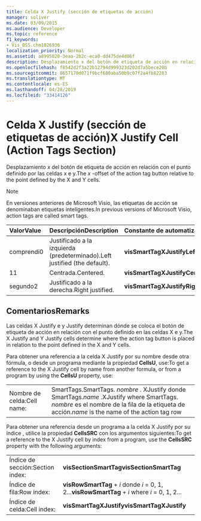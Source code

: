 ```yaml
---
title: Celda X Justify (sección de etiquetas de acción)
manager: soliver
ms.date: 03/09/2015
ms.audience: Developer
ms.topic: reference
f1_keywords:
- Vis_DSS.chm1026936
localization_priority: Normal
ms.assetid: a8995020-3eaa-2b2c-eca0-dd475de4d06f
description: Desplazamiento x del botón de etiqueta de acción en relación con el punto definido por las celdas X e y.
ms.openlocfilehash: f8542d2f3a22b12794d999323d202d7a5bece20b
ms.sourcegitcommit: 8657170d071f9bcf680aba50b9c07f2a4fb82283
ms.translationtype: MT
ms.contentlocale: es-ES
ms.lasthandoff: 04/28/2019
ms.locfileid: "33414126"
---
```

# <a name="x-justify-cell-action-tags-section"></a><span data-ttu-id="6797f-103">Celda X Justify (sección de etiquetas de acción)</span><span class="sxs-lookup"><span data-stu-id="6797f-103">X Justify Cell (Action Tags Section)</span></span>

<span data-ttu-id="6797f-104">Desplazamiento *x* del botón de etiqueta de acción en relación con el punto definido por las celdas x e y.</span><span class="sxs-lookup"><span data-stu-id="6797f-104">The  *x*  -offset of the action tag button relative to the point defined by the X and Y cells.</span></span> 
  
> [!NOTE]
> <span data-ttu-id="6797f-105">En versiones anteriores de Microsoft Visio, las etiquetas de acción se denominaban etiquetas inteligentes.</span><span class="sxs-lookup"><span data-stu-id="6797f-105">In previous versions of Microsoft Visio, action tags are called smart tags.</span></span> 
  
|<span data-ttu-id="6797f-106">**Valor**</span><span class="sxs-lookup"><span data-stu-id="6797f-106">**Value**</span></span>|<span data-ttu-id="6797f-107">**Descripción**</span><span class="sxs-lookup"><span data-stu-id="6797f-107">**Description**</span></span>|<span data-ttu-id="6797f-108">**Constante de automatización**</span><span class="sxs-lookup"><span data-stu-id="6797f-108">**Automation constant**</span></span>|
|:-----|:-----|:-----|
| <span data-ttu-id="6797f-109">comprendi</span><span class="sxs-lookup"><span data-stu-id="6797f-109">0</span></span>  <br/> | <span data-ttu-id="6797f-110">Justificado a la izquierda (predeterminado).</span><span class="sxs-lookup"><span data-stu-id="6797f-110">Left justified (the default).</span></span>  <br/> |<span data-ttu-id="6797f-111">**visSmartTagXJustifyLeft**</span><span class="sxs-lookup"><span data-stu-id="6797f-111">**visSmartTagXJustifyLeft**</span></span> <br/> |
| <span data-ttu-id="6797f-112">1</span><span class="sxs-lookup"><span data-stu-id="6797f-112">1</span></span>  <br/> | <span data-ttu-id="6797f-113">Centrada.</span><span class="sxs-lookup"><span data-stu-id="6797f-113">Centered.</span></span>  <br/> |<span data-ttu-id="6797f-114">**visSmartTagXJustifyCenter**</span><span class="sxs-lookup"><span data-stu-id="6797f-114">**visSmartTagXJustifyCenter**</span></span> <br/> |
| <span data-ttu-id="6797f-115">segundo</span><span class="sxs-lookup"><span data-stu-id="6797f-115">2</span></span>  <br/> | <span data-ttu-id="6797f-116">Justificado a la derecha.</span><span class="sxs-lookup"><span data-stu-id="6797f-116">Right justified.</span></span>  <br/> |<span data-ttu-id="6797f-117">**visSmartTagXJustifyRight**</span><span class="sxs-lookup"><span data-stu-id="6797f-117">**visSmartTagXJustifyRight**</span></span> <br/> |
   
## <a name="remarks"></a><span data-ttu-id="6797f-118">Comentarios</span><span class="sxs-lookup"><span data-stu-id="6797f-118">Remarks</span></span>

<span data-ttu-id="6797f-119">Las celdas X Justify e y Justify determinan dónde se coloca el botón de etiqueta de acción en relación con el punto definido en las celdas X e y.</span><span class="sxs-lookup"><span data-stu-id="6797f-119">The X Justify and Y Justify cells determine where the action tag button is placed in relation to the point defined in the X and Y cells.</span></span> 
  
<span data-ttu-id="6797f-120">Para obtener una referencia a la celda X Justify por su nombre desde otra fórmula, o desde un programa mediante la propiedad **CellsU**, use:</span><span class="sxs-lookup"><span data-stu-id="6797f-120">To get a reference to the X Justify cell by name from another formula, or from a program by using the **CellsU** property, use:</span></span> 
  
|||
|:-----|:-----|
| <span data-ttu-id="6797f-121">Nombre de celda:</span><span class="sxs-lookup"><span data-stu-id="6797f-121">Cell name:</span></span>  <br/> | <span data-ttu-id="6797f-122">SmartTags.</span><span class="sxs-lookup"><span data-stu-id="6797f-122">SmartTags.</span></span>  <span data-ttu-id="6797f-123">*nombre* . XJustify donde SmartTags.</span><span class="sxs-lookup"><span data-stu-id="6797f-123">*name*  .XJustify           where SmartTags.</span></span> <span data-ttu-id="6797f-124">*nombre* es el nombre de la fila de la etiqueta de acción.</span><span class="sxs-lookup"><span data-stu-id="6797f-124">*name*  is the name of the action tag row</span></span>  <br/> |
   
<span data-ttu-id="6797f-125">Para obtener una referencia desde un programa a la celda X Justify por su índice
, utilice la propiedad **CellsSRC** con los argumentos siguientes:</span><span class="sxs-lookup"><span data-stu-id="6797f-125">To get a reference to the X Justify cell by index from a program, use the **CellsSRC** property with the following arguments:</span></span> 
  
|||
|:-----|:-----|
| <span data-ttu-id="6797f-126">Índice de sección:</span><span class="sxs-lookup"><span data-stu-id="6797f-126">Section index:</span></span>  <br/> |<span data-ttu-id="6797f-127">**visSectionSmartTag**</span><span class="sxs-lookup"><span data-stu-id="6797f-127">**visSectionSmartTag**</span></span> <br/> |
| <span data-ttu-id="6797f-128">Índice de fila:</span><span class="sxs-lookup"><span data-stu-id="6797f-128">Row index:</span></span>  <br/> |<span data-ttu-id="6797f-129">**visRowSmartTag** +  *i* donde *i* = 0, 1, 2...</span><span class="sxs-lookup"><span data-stu-id="6797f-129">**visRowSmartTag** +  *i*            where  *i*  = 0, 1, 2...</span></span>  <br/> |
| <span data-ttu-id="6797f-130">Índice de celda:</span><span class="sxs-lookup"><span data-stu-id="6797f-130">Cell index:</span></span>  <br/> |<span data-ttu-id="6797f-131">**visSmartTagXJustify**</span><span class="sxs-lookup"><span data-stu-id="6797f-131">**visSmartTagXJustify**</span></span> <br/> |
   

